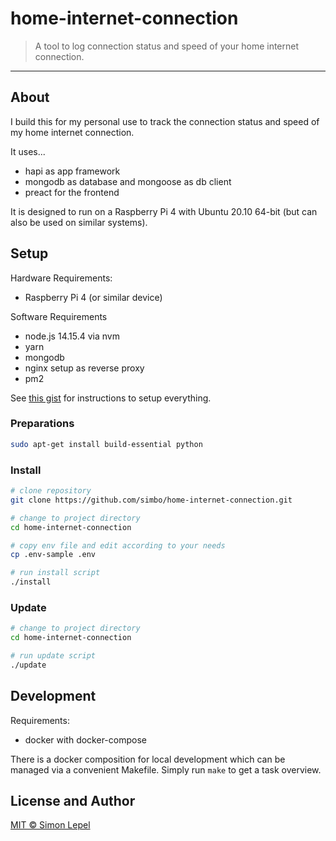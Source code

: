 # home-internet-connection

> A tool to log connection status and speed of your home internet connection.

---

## About

I build this for my personal use to track the connection status and speed of my
home internet connection.

It uses...

- hapi as app framework
- mongodb as database and mongoose as db client
- preact for the frontend

It is designed to run on a Raspberry Pi 4 with Ubuntu 20.10 64-bit (but can also
be used on similar systems).

## Setup

Hardware Requirements:

- Raspberry Pi 4 (or similar device)

Software Requirements

- node.js 14.15.4 via nvm
- yarn
- mongodb
- nginx setup as reverse proxy
- pm2

See [this gist](https://gist.github.com/simbo/887559c18f0838bbb1a4dcd761eb6810)
for instructions to setup everything.

### Preparations

```sh
sudo apt-get install build-essential python
```

### Install

```sh
# clone repository
git clone https://github.com/simbo/home-internet-connection.git

# change to project directory
cd home-internet-connection

# copy env file and edit according to your needs
cp .env-sample .env

# run install script
./install
```

### Update

```sh
# change to project directory
cd home-internet-connection

# run update script
./update
```

## Development

Requirements:

- docker with docker-compose

There is a docker composition for local development which can be managed via a
convenient Makefile. Simply run `make` to get a task overview.

## License and Author

[MIT &copy; Simon Lepel](http://simbo.mit-license.org/)

